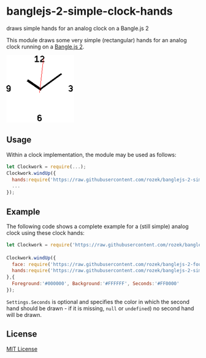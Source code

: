 # banglejs-2-simple-clock-hands #

draws simple hands for an analog clock on a Bangle.js 2

This module draws some very simple (rectangular) hands for an analog clock running on a [Bangle.js 2](https://www.espruino.com/Bangle.js2).

![](Demo.png)

## Usage ##

Within a clock implementation, the module may be used as follows:

```javascript
let Clockwork = require(...);
Clockwork.windUp({
  hands:require('https://raw.githubusercontent.com/rozek/banglejs-2-simpled-clock-hands/main/ClockHands.js'),
  ...
});
```

## Example ##

The following code shows a complete example for a (still simple) analog clock using these clock hands:

```javascript
let Clockwork = require('https://raw.githubusercontent.com/rozek/banglejs-2-simple-clockwork/main/Clockwork.js');

Clockwork.windUp({
  face: require('https://raw.githubusercontent.com/rozek/banglejs-2-four-numbered-clock-face/main/ClockFace.js'),
  hands:require('https://raw.githubusercontent.com/rozek/banglejs-2-simple-clock-hands/main/ClockHands.js'),
},{
  Foreground:'#000000', Background:'#FFFFFF', Seconds:'#FF0000'
});
```

`Settings.Seconds` is optional and specifies the color in which the second hand should be drawn - if it is missing, `null` or `undefined`) no second hand will be drawn.

## License ##

[MIT License](LICENSE.md)
